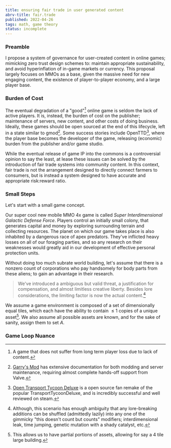 ```yaml
---
title: ensuring fair trade in user generated content
abrv-title: fair.trade
published: 2022-04-26
tags: math, game theory
status: incomplete
---
```


### Preamble
I propose a system of governance for user-created content in online games; mimicking zero trust design schemes to: maintain appropriate sustainability, and avoid hyperinflation of in-game markets or currency. This proposal largely focuses on MMOs as a base, given the massive need for new engaging content, the existence of player-to-player economy, and a large player base.

### Burden of Cost
The eventual degradation of a "good"[^good] online game is seldom the lack of active players. It is, instead, the burden of cost on the publisher; maintenance of servers, new content, and other costs of doing business. Ideally, these games should be open sourced at the end of this lifecycle, left in a state similar to gmod[^gmod]. Some success stories include OpenTTD[^ottd], where the player base becomes the developer of the game, releasing (economic) burden from the publisher and/or game studio.

While the eventual release of game IP into the commons is a controversial opinion to say the least, at lease these issues can be solved by the introduction of fair trade systems into community content. In this context, fair trade is not the arrangement designed to directly connect farmers to consumers, but is instead a system designed to have accurate and appropriate risk$:$reward ratio.

### Small Steps
Let's start with a small game concept. 

Our super cool new mobile MMO 4x game is called *Super Interdimensional Galactic Defense Force*. Players control an initially small colony, that generates capital and money by exploring surrounding terrain and collecting resources. The planet on which our game takes place is also inhabited by a dangerous race of apex predators. They've inflicted heavy losses on all of our foraging parties, and so any research on their weaknesses would greatly aid in our development of effective personal protection units.

Without doing too much subrate world building, let's assume that there is a nonzero count of corporations who pay handsomely for body parts from these aliens; to gain an advantage in their research.

> We've  introduced a ambiguous but valid threat, a justification for compensation, and almost limitless creative liberty.
> Besides lore considerations, the limiting factor is now the actual content.[^lore]


We assume a game environment is composed of a set of dimensionally equal tiles, which each have the ability to contain $\le{1}$ copies of a unique asset[^neat]. We also assume all possible assets are known, and for the sake of sanity, assign them to set $A$.




### Game Loop Nuance


[^lore]: Although, this scenario has enough ambiguity that any lore-breaking additions can be shuffled (admittedly lazily) into any one of the gimmicky "this doesn't count but counts" modifiers; interdimensional leak, time jumping, genetic mutation with a shady catalyst, etc.
[^neat]: This allows us to have partial portions of assets, allowing for say a 4 tile large building.
[^ottd]: [Open Transport Tycoon Deluxe](https://en.wikipedia.org/wiki/OpenTTD) is a open source fan remake of the popular TransportTycoonDeluxe, and is incredibly successful and well reviewed on steam.
[^good]: A game that does not suffer from long term player loss due to lack of content.
[^gmod]: [Garry's Mod](https://en.wikipedia.org/wiki/Garry%27s_Mod) has extensive documentation for both modding and server maintenance, requiring almost complete hands-off support from Valve.